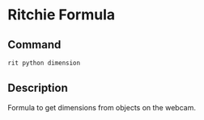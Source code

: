 # Ritchie Formula

## Command

```bash
rit python dimension
```

## Description

Formula to get dimensions from objects on the webcam.
